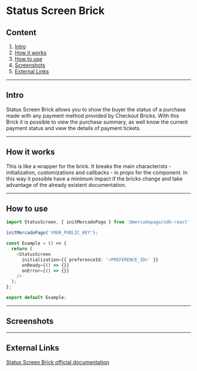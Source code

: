 # Status Screen Brick

## Content

1. [Intro](#intro)
2. [How it works](#how-it-works)
3. [How to use](#how-to-use)
4. [Screenshots](#screenshots)
5. [External Links](#external-links)

---

## Intro

Status Screen Brick allows you to show the buyer the status of a purchase made with any payment method provided by Checkout Bricks. With this Brick it is possible to view the purchase summary, as well know the current payment status and view the details of payment tickets.

---

## How it works

This is like a wrapper for the brick. It breaks the main characterists - initialization, customizations and callbacks - in _props_ for the component. In this way it possible have a minimum impact if the bricks change and take advantage of the already existent documentation.

---

## How to use

```ts
import StatusScreen, { initMercadoPago } from '@mercadopago/sdk-react';

initMercadoPago('YOUR_PUBLIC_KEY');

const Example = () => {
  return (
    <StatusScreen
      initialization={{ preferenceId: '<PREFERENCE_ID>' }}
      onReady={() => {}}
      onError={() => {}}
    />
  );
};

export default Example;
```

---

## Screenshots

---

## External Links

[Status Screen Brick official documentation](https://www.mercadopago.com.br/developers/en/docs/checkout-bricks/status-screen-brick/introduction)
